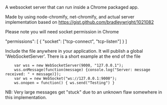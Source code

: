 A websocket server that can run inside a Chrome packaged app.

Made by using node-chromify, net-chromify, and actual server implementation based on 
https://gist.github.com/bradleywright/1021082

Please note you will need socket permission in Chrome

"permissions": [
        {
            "socket": ["tcp-connect", "tcp-listen"]
        }
]

Include the file anywhere in your application. It will publish a global 'WebSocketServer'.
There is a short example at the end of the file

        var wss = new WebSocketServer(9000, "127.0.0.1");
        wss.onMessage(function(message) {console.log("Server: message received: " + message)});
        var ws = new WebSocket("ws://127.0.0.1:9000");
        ws.onopen = function() { ws.send("Testing") }


NB: Very large messages get "stuck" due to an unknown flaw somewhere in this implementation.

